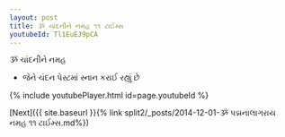 ```yaml
---
layout: post
title: ૐ ચાંદનીને નમહ ૧૧ ટાઈમ્સ
youtubeId: Tl1EuEJ9pCA
---
```

 
 
 ૐ ચાંદનીને નમહ  
 
 -  જેને ચંદન પેસ્ટમાં સ્નાન કરાઈ રહ્યું છે 
 
  
 
  
 
 
 
 
 
 


{% include youtubePlayer.html id=page.youtubeId %}
 
[Next]({{ site.baseurl }}{% link  split2/_posts/2014-12-01-ૐ પદ્મનાલાગરાય નમહ ૧૧ ટાઈમ્સ.md%})
 
